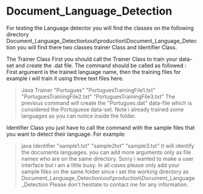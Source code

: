 # Document_Language_Detection
For testing the Language detector you will find the classes on the following directory 
Document_Language_Detection\out\production\Document_Language_Detection
you will find there two classes trainer Class and Identifier Class. 

The Trainer Class
First you should call the Trainer Class to train your data-set and create the .dat file.
The command should be called as followed : First argument is the trained language name, then the training files for example i will train it using three text files here.
>Java Trainer "Portugues" "PortuguesTrainingFile1.txt" "PortuguesTrainingFile2.txt" "PortuguesTrainingFile3.txt" 
The previous command will create the "Portugues.dat" data-file which is considered the Portuguese data-set.
Note i already trained some languages as you can notice inside the folder.

Identifier Class 
you just have to call the command with the sample files that you want to detect their language. For example:
>java Identifier "sample1.txt" "sample2txt" "sample3.txt"
It will identify the documents languages. you can add more arguments only as file names who are on the same directory.
Sorry i wanted to make a user interface but i am a little busy.
In all cases please only add your sample files on the same folder since i set the working directory as 
Document_Language_Detection\out\production\Document_Language_Detection
Please don't hesitate to contact me for any information.
